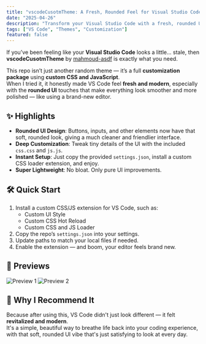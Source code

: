 ```yaml
---
title: "vscodeCusotmTheme: A Fresh, Rounded Feel for Visual Studio Code"
date: "2025-04-26"
description: "Transform your Visual Studio Code with a fresh, rounded UI using vscodeCusotmTheme by mahmoud-asdf. A simple yet effective customization package that makes coding feel modern and clean."
tags: ["VS Code", "Themes", "Customization"]
featured: false
---
```


If you’ve been feeling like your **Visual Studio Code** looks a little... stale, then **vscodeCusotmTheme** by [mahmoud-asdf](https://github.com/mahmoud-asdf/vscodeCusotmTheme) is exactly what you need.

This repo isn’t just another random theme — it’s a full **customization package** using **custom CSS and JavaScript**.  
When I tried it, it honestly made VS Code feel **fresh and modern**, especially with the **rounded UI** touches that make everything look smoother and more polished — like using a brand-new editor.

## ✨ Highlights

- **Rounded UI Design**: Buttons, inputs, and other elements now have that soft, rounded look, giving a much cleaner and friendlier interface.
- **Deep Customization**: Tweak tiny details of the UI with the included `css.css` and `js.js`.
- **Instant Setup**: Just copy the provided `settings.json`, install a custom CSS loader extension, and enjoy.
- **Super Lightweight**: No bloat. Only pure UI improvements.

## 🛠 Quick Start

1. Install a custom CSS/JS extension for VS Code, such as:
   - Custom UI Style
   - Custom CSS Hot Reload
   - Custom CSS and JS Loader
2. Copy the repo’s `settings.json` into your settings.
3. Update paths to match your local files if needed.
4. Enable the extension — and boom, your editor feels brand new.

## 📸 Previews

<img src="/images/blog/vscodecusotmtheme-a-fresh-rounded-feel-for-visual-studio-code/s-1.jpg" alt="Preview 1" />
<img src="/images/blog/vscodecusotmtheme-a-fresh-rounded-feel-for-visual-studio-code/s-2.jpg" alt="Preview 2" />

## 🎯 Why I Recommend It

Because after using this, VS Code didn't just look different — it felt **revitalized and modern**.  
It's a simple, beautiful way to breathe life back into your coding experience, with that soft, rounded UI vibe that's just satisfying to look at every day.
